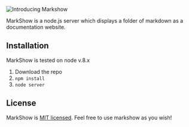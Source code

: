 ![Introducing Markshow](/.assets/img/markshow_banner.png)

MarkShow is a node.js server which displays a folder of markdown as a documentation website.

## Installation

MarkShow is tested on node v.8.x

1. Download the repo
2. `npm install`
3. `node server`

## License

MarkShow is [MIT licensed](License). Feel free to use markshow as you wish!
